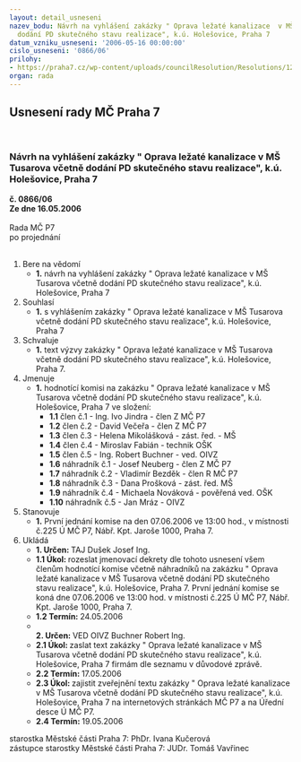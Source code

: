 ```yaml
---
layout: detail_usneseni
nazev_bodu: Návrh na vyhlášení zakázky " Oprava ležaté kanalizace  v MŠ Tusarova včetně
  dodání PD skutečného stavu realizace", k.ú. Holešovice, Praha 7
datum_vzniku_usneseni: '2006-05-16 00:00:00'
cislo_usneseni: '0866/06'
prilohy:
- https://praha7.cz/wp-content/uploads/councilResolution/Resolutions/12822/26-v%c3%bdzva_do_2mil.doc
organ: rada
---
```

<div id="ucUsn_pList" class="usn">
	<span><h2>Usnesení rady MČ Praha 7 </h2>
<br></span><div class="standBody">
<span><h3>Návrh na vyhlášení zakázky " Oprava ležaté kanalizace  v MŠ Tusarova včetně dodání PD skutečného stavu realizace", k.ú. Holešovice, Praha 7</h3></span><div class="center">
		<strong>č. 0866/06</strong><br>
	</div>
<div class="center">
		<strong>Ze dne 16.05.2006</strong><br><br>
	</div>Rada MČ P7<br> po projednání<br><br><ol>
<li>Bere na vědomí<ul><li>
<strong>1.</strong> návrh na vyhlášení zakázky " Oprava ležaté kanalizace  v MŠ Tusarova včetně dodání PD skutečného stavu realizace", k.ú. Holešovice, Praha 7</li></ul>
</li>
<li>Souhlasí<ul><li>
<strong>1.</strong> s vyhlášením zakázky " Oprava ležaté kanalizace  v MŠ Tusarova včetně dodání PD skutečného stavu realizace", k.ú. Holešovice, Praha 7</li></ul>
</li>
<li>Schvaluje<ul><li>
<strong>1.</strong> text výzvy zakázky " Oprava ležaté kanalizace v MŠ Tusarova včetně dodání PD skutečného stavu realizace", k.ú. Holešovice, Praha 7.</li></ul>
</li>
<li>Jmenuje<ul><li>
<strong>1.</strong> hodnotící komisi na zakázku " Oprava ležaté kanalizace v MŠ Tusarova včetně dodání PD skutečného stavu realizace", k.ú. Holešovice, Praha 7 ve složení:<ul>
<li>
<strong>1.1</strong> člen č.1 - Ing. Ivo Jindra - člen Z MČ P7</li>
<li>
<strong>1.2</strong> člen č.2 - David Večeřa - člen Z MČ P7</li>
<li>
<strong>1.3</strong> člen č.3 - Helena Mikolášková - zást. řed. - MŠ</li>
<li>
<strong>1.4</strong> člen č.4 - Miroslav Fabián - technik OŠK</li>
<li>
<strong>1.5</strong> člen č.5 - Ing. Robert Buchner - ved. OIVZ</li>
<li>
<strong>1.6</strong> náhradník č.1 -  Josef  Neuberg - člen Z MČ P7</li>
<li>
<strong>1.7</strong> náhradník č.2 - Vladimír Bezděk - člen R MČ P7</li>
<li>
<strong>1.8</strong> náhradník č.3 - Dana Prošková - zást. řed. MŠ</li>
<li>
<strong>1.9</strong> náhradník č.4 - Michaela Nováková - pověřená ved. OŠK</li>
<li>
<strong>1.10</strong> náhradník č.5 - Jan Mráz - OIVZ</li>
</ul>
</li></ul>
</li>
<li>Stanovuje<ul><li>
<strong>1.</strong> První jednání komise na den 07.06.2006 ve 13:00 hod., v místnosti č.225 Ú MČ P7, Nábř. Kpt. Jaroše 1000, Praha 7.</li></ul>
</li>
<li>Ukládá<ul>
<li>
<strong>1. Určen: </strong>TAJ Dušek Josef Ing.</li>
<li>
<strong>1.1 Úkol: </strong>rozeslat jmenovací dekrety dle tohoto usnesení všem členům hodnotící komise včetně náhradníků na zakázku " Oprava ležaté kanalizace v MŠ Tusarova včetně dodání PD skutečného stavu realizace", k.ú. Holešovice, Praha 7. První jednání komise se koná dne 07.06.2006 ve 13:00 hod. v místnosti č.225 Ú MČ P7, Nábř. Kpt. Jaroše 1000, Praha 7.</li>
<li>
<strong>1.2 Termín: </strong>24.05.2006</li>
<li>
<strong><br>2. Určen: </strong>VED OIVZ Buchner Robert Ing.</li>
<li>
<strong>2.1 Úkol: </strong>zaslat text zakázky " Oprava ležaté kanalizace v MŠ Tusarova včetně dodání PD skutečného stavu realizace", k.ú. Holešovice, Praha 7 firmám dle seznamu v důvodové zprávě.</li>
<li>
<strong>2.2 Termín: </strong>17.05.2006</li>
<li>
<strong>2.3 Úkol: </strong>zajistit zveřejnění textu zakázky " Oprava ležaté kanalizace  v MŠ Tusarova včetně dodání PD skutečného stavu realizace", k.ú. Holešovice, Praha 7 na internetových stránkách MČ P7 a na Úřední desce Ú MČ P7.</li>
<li>
<strong>2.4 Termín: </strong>19.05.2006</li>
</ul>
</li>
</ol>starostka Městské části Praha 7: PhDr. Ivana Kučerová<br>zástupce starostky Městské části Praha 7: JUDr. Tomáš Vavřinec 
</div>
</div>